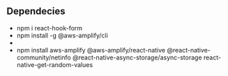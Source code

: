 ## Dependecies

* npm i react-hook-form
* npm install -g @aws-amplify/cli
* 
* npm install aws-amplify @aws-amplify/react-native @react-native-community/netinfo @react-native-async-storage/async-storage react-native-get-random-values
